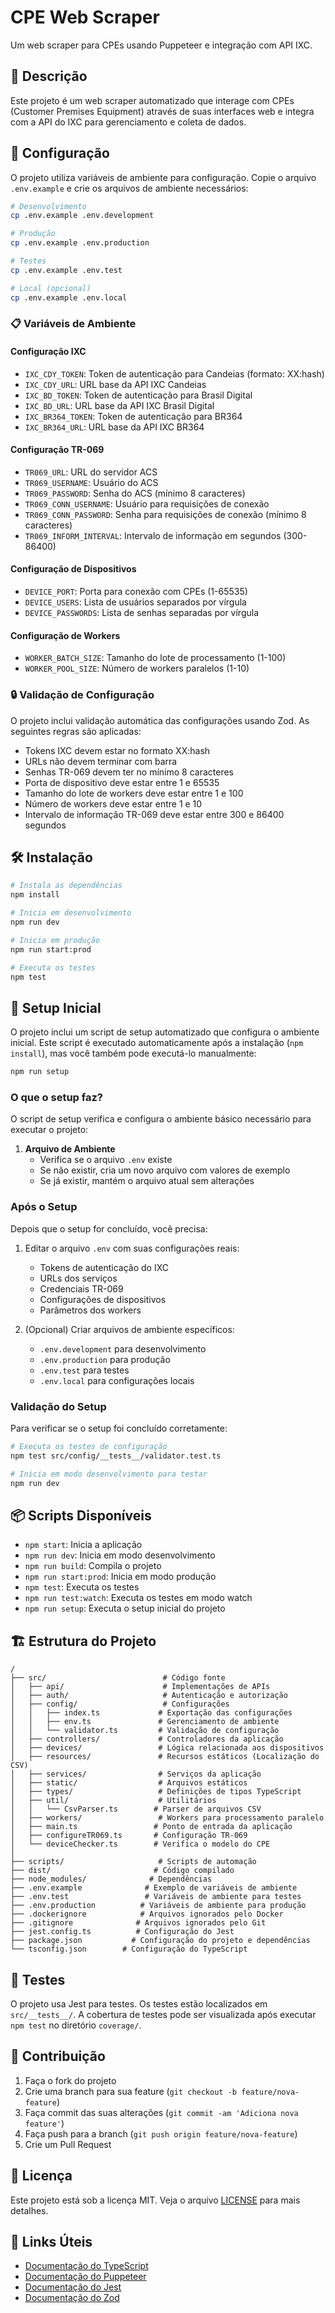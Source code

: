 # CPE Web Scraper

Um web scraper para CPEs usando Puppeteer e integração com API IXC.

## 📝 Descrição

Este projeto é um web scraper automatizado que interage com CPEs (Customer Premises Equipment) através de suas interfaces web e integra com a API do IXC para gerenciamento e coleta de dados.

## 🚀 Configuração

O projeto utiliza variáveis de ambiente para configuração. Copie o arquivo `.env.example` e crie os arquivos de ambiente necessários:

```bash
# Desenvolvimento
cp .env.example .env.development

# Produção
cp .env.example .env.production

# Testes
cp .env.example .env.test

# Local (opcional)
cp .env.example .env.local
```

### 📋 Variáveis de Ambiente

#### Configuração IXC
- `IXC_CDY_TOKEN`: Token de autenticação para Candeias (formato: XX:hash)
- `IXC_CDY_URL`: URL base da API IXC Candeias
- `IXC_BD_TOKEN`: Token de autenticação para Brasil Digital
- `IXC_BD_URL`: URL base da API IXC Brasil Digital
- `IXC_BR364_TOKEN`: Token de autenticação para BR364
- `IXC_BR364_URL`: URL base da API IXC BR364

#### Configuração TR-069
- `TR069_URL`: URL do servidor ACS
- `TR069_USERNAME`: Usuário do ACS
- `TR069_PASSWORD`: Senha do ACS (mínimo 8 caracteres)
- `TR069_CONN_USERNAME`: Usuário para requisições de conexão
- `TR069_CONN_PASSWORD`: Senha para requisições de conexão (mínimo 8 caracteres)
- `TR069_INFORM_INTERVAL`: Intervalo de informação em segundos (300-86400)

#### Configuração de Dispositivos
- `DEVICE_PORT`: Porta para conexão com CPEs (1-65535)
- `DEVICE_USERS`: Lista de usuários separados por vírgula
- `DEVICE_PASSWORDS`: Lista de senhas separadas por vírgula

#### Configuração de Workers
- `WORKER_BATCH_SIZE`: Tamanho do lote de processamento (1-100)
- `WORKER_POOL_SIZE`: Número de workers paralelos (1-10)

### 🔒 Validação de Configuração

O projeto inclui validação automática das configurações usando Zod. As seguintes regras são aplicadas:

- Tokens IXC devem estar no formato XX:hash
- URLs não devem terminar com barra
- Senhas TR-069 devem ter no mínimo 8 caracteres
- Porta de dispositivo deve estar entre 1 e 65535
- Tamanho do lote de workers deve estar entre 1 e 100
- Número de workers deve estar entre 1 e 10
- Intervalo de informação TR-069 deve estar entre 300 e 86400 segundos

## 🛠️ Instalação

```bash
# Instala as dependências
npm install

# Inicia em desenvolvimento
npm run dev

# Inicia em produção
npm run start:prod

# Executa os testes
npm test
```

## 🔧 Setup Inicial

O projeto inclui um script de setup automatizado que configura o ambiente inicial. Este script é executado automaticamente após a instalação (`npm install`), mas você também pode executá-lo manualmente:

```bash
npm run setup
```

### O que o setup faz?

O script de setup verifica e configura o ambiente básico necessário para executar o projeto:

1. **Arquivo de Ambiente**
   - Verifica se o arquivo `.env` existe
   - Se não existir, cria um novo arquivo com valores de exemplo
   - Se já existir, mantém o arquivo atual sem alterações

### Após o Setup

Depois que o setup for concluído, você precisa:

1. Editar o arquivo `.env` com suas configurações reais:
   - Tokens de autenticação do IXC
   - URLs dos serviços
   - Credenciais TR-069
   - Configurações de dispositivos
   - Parâmetros dos workers

2. (Opcional) Criar arquivos de ambiente específicos:
   - `.env.development` para desenvolvimento
   - `.env.production` para produção
   - `.env.test` para testes
   - `.env.local` para configurações locais

### Validação do Setup

Para verificar se o setup foi concluído corretamente:

```bash
# Executa os testes de configuração
npm test src/config/__tests__/validator.test.ts

# Inicia em modo desenvolvimento para testar
npm run dev
```

## 📦 Scripts Disponíveis

- `npm start`: Inicia a aplicação
- `npm run dev`: Inicia em modo desenvolvimento
- `npm run build`: Compila o projeto
- `npm run start:prod`: Inicia em modo produção
- `npm test`: Executa os testes
- `npm run test:watch`: Executa os testes em modo watch
- `npm run setup`: Executa o setup inicial do projeto

## 🏗️ Estrutura do Projeto

```
/
├── src/                          # Código fonte
│   ├── api/                      # Implementações de APIs
│   ├── auth/                     # Autenticação e autorização
│   ├── config/                   # Configurações
│   │   ├── index.ts             # Exportação das configurações
│   │   ├── env.ts               # Gerenciamento de ambiente
│   │   └── validator.ts         # Validação de configuração
│   ├── controllers/             # Controladores da aplicação
│   ├── devices/                 # Lógica relacionada aos dispositivos
│   ├── resources/               # Recursos estáticos (Localização do CSV)
│   ├── services/                # Serviços da aplicação
│   ├── static/                  # Arquivos estáticos
│   ├── types/                   # Definições de tipos TypeScript
│   ├── util/                    # Utilitários
│   │   └── CsvParser.ts        # Parser de arquivos CSV
│   ├── workers/                 # Workers para processamento paralelo
│   ├── main.ts                 # Ponto de entrada da aplicação
│   ├── configureTR069.ts       # Configuração TR-069
│   └── deviceChecker.ts        # Verifica o modelo do CPE
│ 
├── scripts/                     # Scripts de automação
├── dist/                       # Código compilado
├── node_modules/              # Dependências
├── .env.example              # Exemplo de variáveis de ambiente
├── .env.test                 # Variáveis de ambiente para testes
├── .env.production          # Variáveis de ambiente para produção
├── .dockerignore            # Arquivos ignorados pelo Docker
├── .gitignore              # Arquivos ignorados pelo Git
├── jest.config.ts          # Configuração do Jest
├── package.json           # Configuração do projeto e dependências
└── tsconfig.json        # Configuração do TypeScript
```

## 🧪 Testes

O projeto usa Jest para testes. Os testes estão localizados em `src/__tests__/`.
A cobertura de testes pode ser visualizada após executar `npm test` no diretório `coverage/`.

## 🤝 Contribuição

1. Faça o fork do projeto
2. Crie uma branch para sua feature (`git checkout -b feature/nova-feature`)
3. Faça commit das suas alterações (`git commit -am 'Adiciona nova feature'`)
4. Faça push para a branch (`git push origin feature/nova-feature`)
5. Crie um Pull Request

## 📄 Licença

Este projeto está sob a licença MIT. Veja o arquivo [LICENSE](LICENSE) para mais detalhes.

## 🔗 Links Úteis

- [Documentação do TypeScript](https://www.typescriptlang.org/docs/)
- [Documentação do Puppeteer](https://pptr.dev/)
- [Documentação do Jest](https://jestjs.io/docs/getting-started)
- [Documentação do Zod](https://zod.dev/)
